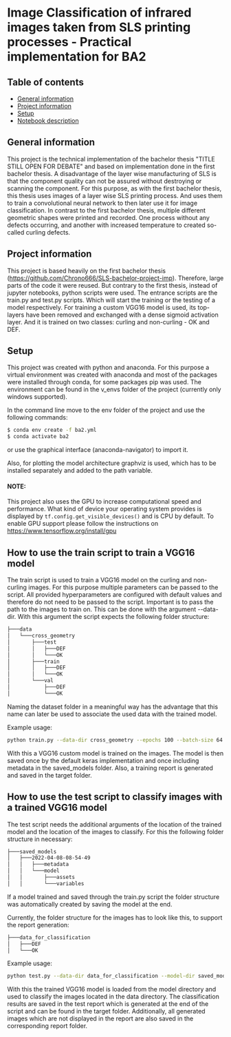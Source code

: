 # Image Classification of infrared images taken from SLS printing processes - Practical implementation for BA2

## Table of contents

* [General information](#general-information)
* [Project information](#project-information)
* [Setup](#setup)
* [Notebook description](#notebook-description)

## General information

This project is the technical implementation of the bachelor thesis "TITLE STILL OPEN FOR DEBATE" and based on
implementation done in the first bachelor thesis. A disadvantage of the layer wise manufacturing of SLS is that the
component quality can not be assured without destroying or scanning the component. For this purpose, as with the first
bachelor thesis, this thesis uses images of a layer wise SLS printing process. And uses them to train a convolutional
neural network to then later use it for image classification. In contrast to the first bachelor thesis, multiple
different geometric shapes were printed and recorded. One process without any defects occurring, and another with
increased temperature to created so-called curling defects.

## Project information

This project is based heavily on the first bachelor thesis (https://github.com/Chrono666/SLS-bachelor-project-imp).
Therefore, large parts of the code it were reused. But contrary to the first thesis, instead of jupyter notebooks,
python scripts were used. The entrance scripts are the train.py and test.py scripts. Which will start the training or
the testing of a model respectively. For training a custom VGG16 model is used, its top-layers have been removed and
exchanged with a dense sigmoid activation layer. And it is trained on two classes: curling and non-curling - OK and DEF.

## Setup

This project was created with python and anaconda. For this purpose a virtual environment was created with anaconda and
most of the packages were installed through conda, for some packages pip was used. The environment can be found in the
v_envs folder of the project (currently only windows supported).

In the command line move to the env folder of the project and use the following commands:

```bash
$ conda env create -f ba2.yml
$ conda activate ba2
```  

or use the graphical interface (anaconda-navigator) to import it.

Also, for plotting the model architecture graphviz is used, which has to be installed separately and added to the path
variable.

#### NOTE:

This project also uses the GPU to increase computational speed and performance. What kind of device your operating
system provides is displayed by `tf.config.get_visible_devices()` and is CPU by default. To enable GPU support please
follow the instructions on https://www.tensorflow.org/install/gpu

## How to use the train script to train a VGG16 model

The train script is used to train a VGG16 model on the curling and non-curling images. For this purpose multiple
parameters can be passed to the script. All provided hyperparameters are configured with default values and therefore do
not need to be passed to the script. Important is to pass the path to the images to train on. This can be done with the
argument --data-dir. With this argument the script expects the following folder structure:

```bash
├───data
│   └───cross_geometry
│       ├───test
│       │   ├───DEF
│       │   └───OK
│       ├───train
│       │   ├───DEF
│       │   └───OK
│       └───val
│           ├───DEF
│           └───OK
```  

Naming the dataset folder in a meaningful way has the advantage that this name can later be used to associate the used
data with the trained model.

Example usage:

```bash
python train.py --data-dir cross_geometry --epochs 100 --batch-size 64 --learning-rate 0.0001 --beta-1 0.9 --beta-2 0.999
```  

With this a VGG16 custom model is trained on the images. The model is then saved once by the default keras
implementation and once including metadata in the saved_models folder. Also, a training report is generated and saved in
the target folder.

## How to use the test script to classify images with a trained VGG16 model

The test script needs the additional arguments of the location of the trained model and the location of the images to
classify. For this the following folder structure in necessary:

```bash
├───saved_models
│   ├───2022-04-08-08-54-49
│   │   ├───metadata
│   │   └───model
│   │       ├───assets
│   │       └───variables
```

If a model trained and saved through the train.py script the folder structure was automatically created by saving the
model at the end.

Currently, the folder structure for the images has to look like this, to support the report generation:

```bash
├───data_for_classification
│   ├───DEF
│   └───OK
```

Example usage:

```bash
python test.py --data-dir data_for_classification --model-dir saved_models/2022-04-08-08-54-49
```  

With this the trained VGG16 model is loaded from the model directory and used to classify the images located in the data
directory. The classification results are saved in the test report which is generated at the end of the script and can
be found in the target folder. Additionally, all generated images which are not displayed in the report are also saved in
the corresponding report folder.
